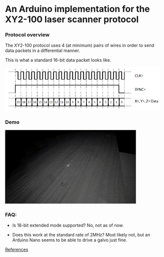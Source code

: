 # An Arduino implementation for the XY2-100 laser scanner protocol

### Protocol overview

The XY2-100 protocol uses 4 (at minimum) pairs of wires in order to send data packets in a differential manner.

This is what a standard 16-bit data packet looks like. 

![Packet overview](resources/packet.png)

### Demo

![shape demo](resources/Galvo%20demo.gif)
### FAQ:

- Is 18-bit extended mode supported? No, not as of now.

- Does this work at the standard rate of 2MHz? Most likely not, but an Arduino Nano seems to be able to drive a galvo just fine. 
  
[References](docs/)